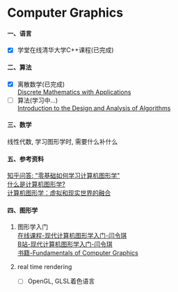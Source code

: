 # Computer Graphics

#### 一、语言

- [x] 学堂在线清华大学C++课程(已完成)

#### 二、算法

- [x] 离散数学(已完成)  
    [Discrete Mathematics with Applications](https://book.douban.com/subject/5495234/)
- [ ] 算法(学习中...)  
    [Introduction to the Design and Analysis of Algorithms](https://book.douban.com/subject/6853975/)

#### 三、数学

线性代数, 学习图形学时, 需要什么补什么

#### 五、参考资料
[知乎问答: "零基础如何学习计算机图形学"](https://www.zhihu.com/question/41468803)  
[什么是计算机图形学?](http://staff.ustc.edu.cn/~lgliu/Resources/CG/What_is_CG.htm)   
[计算机图形学：虚拟和现实世界的融合](https://www.msra.cn/zh-cn/news/executivebylines/tech-bylines-graphics)

#### 四、图形学

1. 图形学入门  
[在线课程-现代计算机图形学入门-闫令琪](http://games-cn.org/intro-graphics/?utm_source=wechat_session&utm_medium=social&utm_oi=923474337850339328)  
[B站-现代计算机图形学入门-闫令琪](https://www.bilibili.com/video/av90798049)  
[书籍-Fundamentals of Computer Graphics](https://book.douban.com/subject/26868819/)

2. real time rendering

   - [ ] OpenGL, GLSL着色语言